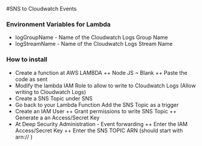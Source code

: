 #SNS to Cloudwatch Events

### Environment Variables for Lambda
+ logGroupName - Name of the Cloudwatch Logs Group Name
+ logStreamName - Name of the Cloudwatch Logs Stream Name

### How to install
+ Create a function at AWS LAMBDA 
++ Node JS ~ Blank
++ Paste the code as sent
+ Modify the lambda IAM Role to allow to write to Cloudwatch Logs (Allow writing to Cloudwatch Logs)
+ Create a SNS Topic under SNS
+ Go back to your Lambda Function Add the SNS Topic as a trigger
+ Create an IAM User
++ Grant permissions to write SNS Topic
++ Generate a an Access/Secret Key
+ At Deep Security Administration - Event forwarding
++ Enter the IAM Access/Secret Key
++ Enter the SNS TOPIC ARN (should start with arn:// )